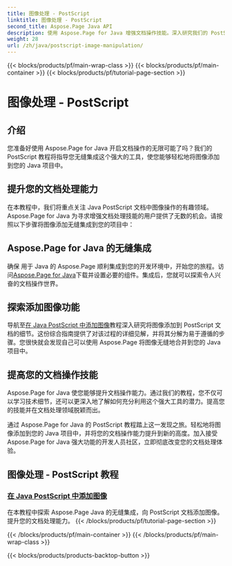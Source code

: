 ```yaml
---
title: 图像处理 - PostScript
linktitle: 图像处理 - PostScript
second_title: Aspose.Page Java API
description: 使用 Aspose.Page for Java 增强文档操作技能。深入研究我们的 PostScript 教程，学习在 Java 中添加图像，并提升您的文档功能。
weight: 28
url: /zh/java/postscript-image-manipulation/
---
```


{{< blocks/products/pf/main-wrap-class >}}
{{< blocks/products/pf/main-container >}}
{{< blocks/products/pf/tutorial-page-section >}}

# 图像处理 - PostScript


## 介绍

您准备好使用 Aspose.Page for Java 开启文档操作的无限可能了吗？我们的 PostScript 教程将指导您无缝集成这个强大的工具，使您能够轻松地将图像添加到您的 Java 项目中。

## 提升您的文档处理能力

在本教程中，我们将重点关注 Java PostScript 文档中图像操作的有趣领域。 Aspose.Page for Java 为寻求增强文档处理技能的用户提供了无数的机会。请按照以下步骤将图像添加无缝集成到您的项目中：

## Aspose.Page for Java 的无缝集成

确保 用于 Java 的 Aspose.Page 顺利集成到您的开发环境中，开始您的旅程。访问[Aspose.Page for Java](https://products.aspose.com/page/java)下载并设置必要的组件。集成后，您就可以探索令人兴奋的文档操作世界。

## 探索添加图像功能

导航至[在 Java PostScript 中添加图像](./add-image/)教程深入研究将图像添加到 PostScript 文档的细节。这份综合指南提供了对该过程的详细见解，并将其分解为易于遵循的步骤。您很快就会发现自己可以使用 Aspose.Page 将图像无缝地合并到您的 Java 项目中。

## 提高您的文档操作技能

Aspose.Page for Java 使您能够提升文档操作能力。通过我们的教程，您不仅可以学习技术细节，还可以更深入地了解如何充分利用这个强大工具的潜力。提高您的技能并在文档处理领域脱颖而出。

通过 Aspose.Page for Java 的 PostScript 教程踏上这一发现之旅。轻松地将图像添加到您的 Java 项目中，并将您的文档操作能力提升到新的高度。加入接受 Aspose.Page for Java 强大功能的开发人员社区，立即彻底改变您的文档处理体验。
## 图像处理 - PostScript 教程
### [在 Java PostScript 中添加图像](./add-image/)
在本教程中探索 Aspose.Page Java 的无缝集成，向 PostScript 文档添加图像。提升您的文档处理能力。
{{< /blocks/products/pf/tutorial-page-section >}}

{{< /blocks/products/pf/main-container >}}
{{< /blocks/products/pf/main-wrap-class >}}

{{< blocks/products/products-backtop-button >}}
